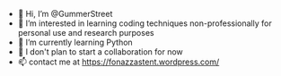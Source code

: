 - 👋 Hi, I’m @GummerStreet
- 👀 I’m interested in learning coding techniques non-professionally for personal use and research purposes
- 🌱 I’m currently learning Python
- 💞️ I don't plan to start a collaboration for now
- 📫 contact me at https://fonazzastent.wordpress.com/

<!---
GummerStreet/GummerStreet is a ✨ special ✨ repository because its `README.md` (this file) appears on your GitHub profile.
You can click the Preview link to take a look at your changes.
--->
